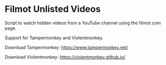 # Filmot Unlisted Videos

Script to watch hidden videos from a YouTube channel using the filmot.com page.

Support for Tampermonkey and Violentmonkey.

Download Tampermonkey: https://www.tampermonkey.net/

Download Violentmonkey: https://violentmonkey.github.io/